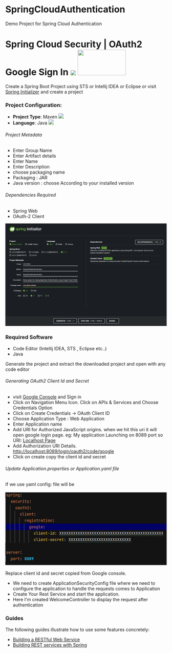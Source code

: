 # SpringCloudAuthentication
Demo Project for Spring Cloud Authentication

# Spring Cloud Security | OAuth2 Google Sign In <img src="https://static.javatpoint.com/springboot/images/spring-boot-tutorial.jpg" width ="80px"> <img src="https://storage.googleapis.com/gweb-uniblog-publish-prod/original_images/BlogHeader_Set2_D.png" width="150px" height="80px">


 Create a Spring Boot Project using STS or Intellij IDEA or Eclipse or visit 
[Spring Initializer](https://start.spring.io) and create a project

### Project Configuration:
    
* **Project Type**: Maven <img src="https://upload.wikimedia.org/wikipedia/commons/thumb/5/52/Apache_Maven_logo.svg/1280px-Apache_Maven_logo.svg.png" width=100px></br>
* **Language**: Java <img src="http://learnandbuild.in/wp-content/uploads/2022/04/Java-Programming-Language-1.png" width="75px"></br>

###### Project Metadata

* Enter Group Name
* Enter Artifact details
* Enter Name
* Enter Description
* choose packaging name
* Packaging : JAR
* Java version : choose According to your installed version

###### Dependencies Required

* Spring Web 
* OAuth-2 Client

![img_3.png](img_3.png)

### Required Software

* Code Editor (Intellij IDEA, STS , Eclipse etc..)
* Java 

Generate the project and extract the downloaded project and open with any code editor

###### Generating OAuth2 Client Id and Secret 

* visit [Google Console](https://console.cloud.google.com)  and Sign in
* Click on Navigation Menu Icon. Click on APIs & Services and Choose Credentials Option
* Click on Create Credentials -> OAuth Client ID
* Choose Application Type : Web Application
* Enter Application name
* Add URI for Authorized JavaScript origins. when we hit this uri it will open google login page. eg: My application Launching on 8089 port so URI: [Localhost Page](http://localhost:8089)
* Add Authorization URI Details. [http://localhost:8089/login/oauth2/code/google](http://localhost:8089/login/oauth2/code/google)
* Click on create copy the client id and secret

###### Update Application.properties or Application.yaml file

If we use yaml config: file will be </br><br>
![img.png](img.png)

Replace client id and secret copied from Google console.

* We need to create ApplicationSecurityConfig file where we need to configure the application to handle the requests comes to Application
* Create Your Rest Service and start the application.
* Here I'm created WelcomeController to display the request after authentication

### Guides

The following guides illustrate how to use some features concretely:

* [Building a RESTful Web Service](https://spring.io/guides/gs/rest-service/)
* [Building REST services with Spring](https://spring.io/guides/tutorials/rest/)

